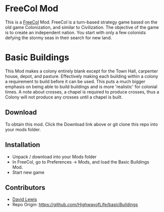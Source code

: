 # FreeCol Mod
This is a [FreeCol](http://www.freecol.org/) Mod. FreeCol is a turn-based strategy game based on the old game Colonization, and similar to Civilization. The objective of the game is to create an independent nation. You start with only a few colonists defying the stormy seas in their search for new land.

# Basic Buildings
This Mod makes a colony entirely blank except for the Town Hall, carpenter house, depot, and pasture. Effectively making each building within a colony a requirement to build before it can be used. This puts a much bigger emphasis on being able to build buildings and is more 'realistic' for colonial times. A note about crosses, a chapel is required to produce crosses, thus a Colony will not produce any crosses until a chapel is built.

## Download
To obtain this mod. Click the Download link above or git clone this repo into your mods folder.

## Installation
* Unpack / download into your Mods folder
* In FreeCol, go to Preferences -> Mods, and load the Basic Buildings Mod.
* Start new game

## Contributors
* [David Lewis](https://github.com/HighwayofLife)
* Repo Origin: https://github.com/HighwayofLife/basicBuildings

